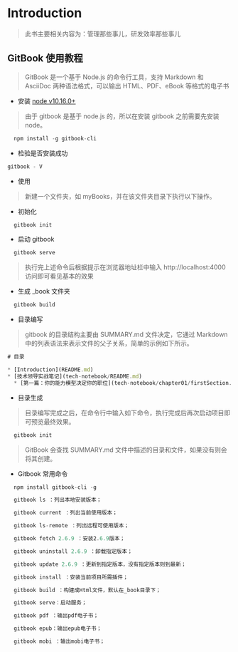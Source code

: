 # Introduction

> 此书主要相关内容为：管理那些事儿，研发效率那些事儿

## GitBook 使用教程

> GitBook 是一个基于 Node.js 的命令行工具，支持 Markdown 和 AsciiDoc 两种语法格式，可以输出 HTML、PDF、eBook 等格式的电子书

- 安装 [node v10.16.0+](https://nodejs.org/en/)

> 由于 gitbook 是基于 node.js 的，所以在安装 gitbook 之前需要先安装 node。

```javascript
  npm install -g gitbook-cli
```

- 检验是否安装成功

```javascript
gitbook - V
```

- 使用

> 新建一个文件夹，如 myBooks，并在该文件夹目录下执行以下操作。

- 初始化

```javascript
  gitbook init
```

- 启动 gitbook

```javascript
  gitbook serve
```

> 执行完上述命令后根据提示在浏览器地址栏中输入 http://localhost:4000 访问即可看见基本的效果

- 生成 \_book 文件夹

```javascript
  gitbook build
```

- 目录编写

> gitbook 的目录结构主要由 SUMMARY.md 文件决定，它通过 Markdown 中的列表语法来表示文件的父子关系，简单的示例如下所示。

```javascript
# 目录

* [Introduction](README.md)
* [技术领导实战笔记](tech-notebook/README.md)
  * [第一篇：你的能力模型决定你的职位](tech-notebook/chapter01/firstSection.md)

```

- 目录生成

> 目录编写完成之后，在命令行中输入如下命令，执行完成后再次启动项目即可预览最终效果。

```javascript
  gitbook init
```

> GitBook 会查找 SUMMARY.md 文件中描述的目录和文件，如果没有则会将其创建。

- Gitbook 常用命令

```javascript
  npm install gitbook-cli -g

  gitbook ls ：列出本地安装版本；

  gitbook current ：列出当前使用版本；

  gitbook ls-remote ：列出远程可使用版本；

  gitbook fetch 2.6.9 ：安装2.6.9版本；

  gitbook uninstall 2.6.9 ：卸载指定版本；

  gitbook update 2.6.9 ：更新到指定版本，没有指定版本则到最新；

  gitbook install ：安装当前项目所需插件；

  gitbook build ：构建成Html文件，默认在_book目录下；

  gitbook serve：启动服务；

  gitbook pdf ：输出pdf电子书；

  gitbook epub：输出epub电子书；

  gitbook mobi ：输出mobi电子书；

```
